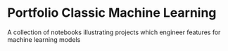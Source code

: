 # Portfolio Classic Machine Learning
A collection of notebooks illustrating projects which engineer features for machine learning models
